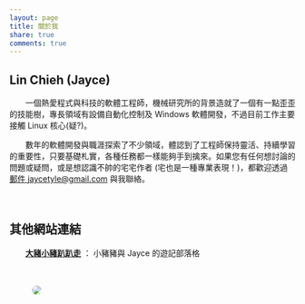 ```yaml
---
layout: page
title: 關於我
share: true
comments: true
---
```



## Lin Chieh (Jayce)

　　一個熱愛程式與科技的軟體工程師，機械研究所的背景造就了一個有一點歪歪的技能樹，專長領域有設備自動化控制及 Windows 軟體開發，不過目前工作主要接觸 Linux 核心(疑?)。

　　數年的軟體開發與職涯探索了不少領域，體認到了工程師保持靈活、持續學習的重要性，只要基礎札實，各種任務都一樣能夠手到擒來。如果您有任何想討論的問題或疑問，或是想認識不帥的宅宅作者 (宅也是一種專業表現！)，都歡迎透過[郵件 jaycetyle@gmail.com](mailto:jaycetyle@gmail.com) 與我聯絡。

　

## 其他網站連結
　　[**大豬小豬趴趴走**](https://travelpig.jaycetyle.com/)  ：  小豬豬與 Jayce 的遊記部落格

　　

<figure class="half center">
	<img src="{{site.url}}/{{site.owner.avatar}}" style="border-radius:100%">
</figure>